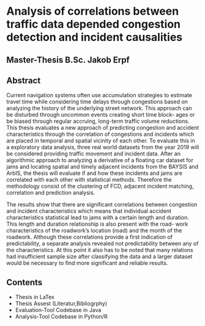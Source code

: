 # Analysis of correlations between traffic data depended congestion detection and incident causalities
## Master-Thesis B.Sc. Jakob Erpf

## Abstract
Current navigation systems often use accumulation strategies to estimate travel time while considering time delays through congestions based on analyzing the history of the underlying street network. This approach can be disturbed through uncommon events creating short time block- ages or be biased through regular accruing, long-term traffic volume reductions. This thesis evaluates a new approach of predicting congestion and accident characteristics through the correlation of congestions and incidents which are placed in temporal and spatial vicinity of each other. To evaluate this in a exploratory data analysis, three real world datasets from the year 2019 will be considered providing traffic movement and incident data. After an algorithmic approach to analyzing a derivative of a floating car dataset for jams and locating spatial and timely adjacent incidents from the BAYSIS and ArbIS, the thesis will evaluate if and how these incidents and jams are correlated with each other with statistical methods. Therefore the methodology consist of the clustering of FCD, adjacent incident matching, correlation and prediction analysis.

The results show that there are significant correlations between congestion and incident characteristics which means that individual accident characteristics statistical lead to jams with a certain length and duration. This length and duration relationship is also present with the road- work characteristics of the roadwork’s location (road) and the month of the roadwork. Although these correlations provide a first indication of predictability, a separate analysis revealed not predictability between any of the characteristics. At this point it also has to be noted that many relations had insufficient sample size after classifying the data and a larger dataset would be necessary to find more significant and reliable results.

## Contents

- Thesis in LaTex
- Thesis Assest (Literatur,Bibliogrphy)
- Evaluation-Tool Codebase in Java
- Analysis-Tool Codebase in Python/R
